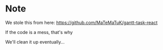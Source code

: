 # Note

We stole this from here: https://github.com/MaTeMaTuK/gantt-task-react

If the code is a mess, that's why

We'll clean it up eventually...
